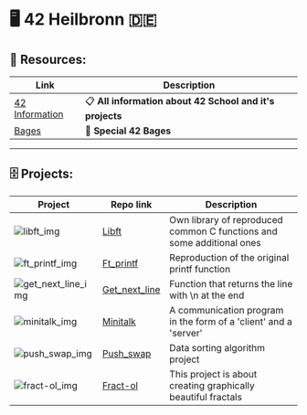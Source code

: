 # :desktop_computer: 42 Heilbronn :de:

## :floppy_disk: Resources:

Link | Description
---|---
[42 Information](https://github.com/jotavare/42-resources) | :clipboard: **All information about 42 School and it's projects**
[Bages](https://github.com/Tilek12/42-project-badges) | :star2: **Special 42 Bages**

---

## :file_cabinet:  Projects:

Project| Repo link | Description
---|---|---
![libft_img](https://github.com/Tilek12/42-project-badges/blob/main/badges/libftm.png) | [Libft](https://github.com/Tilek12/42HN-libft) |  Own library of reproduced common C functions and some additional ones
![ft_printf_img](https://github.com/Tilek12/42-project-badges/blob/main/badges/ft_printfe.png) | [Ft_printf](https://github.com/Tilek12/42HN-ft_printf) | Reproduction of the original printf function
![get_next_line_img](https://github.com/Tilek12/42-project-badges/blob/main/badges/get_next_linem.png) | [Get_next_line](https://github.com/Tilek12/42Heilbronn-get_next_line) | Function that returns the line with \n at the end
![minitalk_img](https://github.com/Tilek12/42-project-badges/blob/main/badges/minitalkm.png) | [Minitalk](https://github.com/Tilek12/42HN-minitalk) | A communication program in the form of a 'client' and a 'server'
![push_swap_img](https://github.com/Tilek12/42-project-badges/blob/main/badges/push_swapm.png) | [Push_swap](https://github.com/Tilek12/42HN-push_swap) | Data sorting algorithm project
![fract-ol_img](https://github.com/Tilek12/42-project-badges/blob/main/badges/fract-olm.png) | [Fract-ol](https://github.com/Tilek12/42HN-fract-ol) | This project is about creating graphically beautiful fractals
